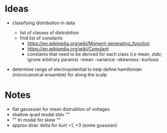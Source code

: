 # Ideas #

- classifying distribution in data
	- list of classes of distrubition
	- find list of constants
		- https://en.wikipedia.org/wiki/Moment-generating_function
		- https://en.wikipedia.org/wiki/Cumulant
		- constants that need to be derived for each class (i.e mean, stdv; ignore arbitrary params)
			-mean
			-variance
			-skewness
			-kurtosis

- determine range of electropotential to help define hamiltonian (microcanoical ensamble) for along the scalp


# Notes #
- flat gausssian for mean distrubtion of voltages
- shallow quad modal stdv ""
- "" tri modal for skew ""
- approx dirac delta for kurt ~1, <3  (some guassian)

